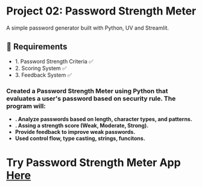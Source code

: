 <h1>Project 02: Password Strength Meter</h1>
A simple password generator built with Python, UV and Streamlit.

<h2>🔹 Requirements</h2>
<ul>
  <li>1. Password Strength Criteria ✅</li>
  <li>2. Scoring System ✅</li>
  <li>3. Feedback System ✅</li>
</ul>

<h3>Created a Password Strength Meter using Python that evaluates a user's password based on security rule. The program will:</h3>
<b>
  <ul classNmae="text-red">
    <li>. Analyze passwords based on length, character types, and patterns.</li>
    <li>. Assing a strength score (Weak, Moderate, Strong).</li>
    <li>Provide feedback to improve weak passwords.</li>
    <li>Used control flow, type casting, strings, funcitons.</li>
  </ul>
</b>


<h1>Try Password Strength Meter App <a href="https://mk-password-generator.streamlit.app/">Here</a> </h1>
